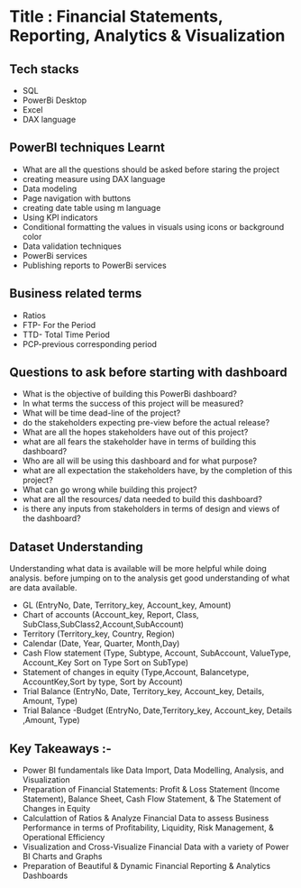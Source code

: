 # Title : Financial Statements, Reporting, Analytics & Visualization


## Tech stacks

- SQL
- PowerBi Desktop
- Excel
- DAX language

## PowerBI techniques Learnt
-	What are all the questions should be asked before staring the project
-	creating measure using DAX language
-	Data modeling
-	Page navigation with buttons
-	creating date table using m language
-	Using KPI indicators
-	Conditional formatting the values in visuals using icons or background color
-	Data validation techniques
-	PowerBi services
-	Publishing reports to PowerBi services

## Business related terms

- Ratios
- FTP- For the Period
- TTD- Total Time Period
-  PCP-previous corresponding period

## Questions to ask before starting with dashboard

- What is the objective of building this PowerBi dashboard?
- In what terms the success of this project will be measured?
- What will be time dead-line of the project?
- do the stakeholders expecting pre-view before the actual release?
- What are all the hopes stakeholders have out of this project?
- what are all fears the stakeholder have in terms of building this dashboard?
- Who are all will be using this dashboard and for what purpose?
- what are all expectation the stakeholders have, by the completion of this project?
- What can go wrong while building this project?
- what are all the resources/ data needed to build this dashboard?
- is there any inputs from stakeholders in terms of design and views of the dashboard?


## Dataset **Understanding**

Understanding what data is available will be more helpful while doing analysis. before jumping on to the analysis get good understanding of what are data available.

- GL (EntryNo, Date, Territory_key,	Account_key, Amount)
- Chart of accounts (Account_key, Report, Class, SubClass,SubClass2,Account,SubAccount)
- Territory (Territory_key, Country,	Region)
- Calendar (Date, Year, Quarter, Month,Day)
- Cash Flow statement (Type, Subtype, Account, SubAccount, ValueType, Account_Key	Sort on Type	Sort on SubType)
- Statement of changes in equity (Type,Account, Balancetype, AccountKey,Sort by type, Sort by Account)
- Trial Balance (EntryNo, Date, Territory_key, Account_key, Details,	Amount, Type)
- Trial Balance -Budget (EntryNo,	Date,Territory_key, Account_key,	Details ,Amount, Type)


## Key Takeaways :-
- Power BI fundamentals like Data Import, Data Modelling, Analysis, and Visualization
- Preparation of Financial Statements: Profit & Loss Statement (Income Statement), Balance Sheet, Cash Flow Statement, & The Statement of Changes in Equity
- Calculattion of Ratios & Analyze Financial Data to assess Business Performance in terms of Profitability, Liquidity, Risk Management, & Operational Efficiency
- Visualization and Cross-Visualize Financial Data with a variety of Power BI Charts and Graphs
- Preparation of Beautiful & Dynamic Financial Reporting & Analytics Dashboards


